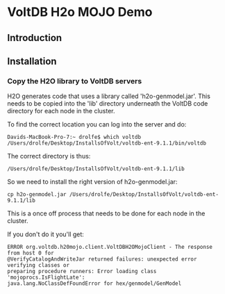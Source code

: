 # VoltDB H2o MOJO Demo

## Introduction

## Installation

### Copy the H2O library to VoltDB servers

H2O generates code that uses a library called 'h2o-genmodel.jar'. This needs to be copied into the 'lib' directory underneath the VoltDB code directory for each node in the cluster.

To find the correct location you can log into the server and do:

    Davids-MacBook-Pro-7:~ drolfe$ which voltdb
    /Users/drolfe/Desktop/InstallsOfVolt/voltdb-ent-9.1.1/bin/voltdb

The correct directory is thus:

    /Users/drolfe/Desktop/InstallsOfVolt/voltdb-ent-9.1.1/lib
    
So we need to install the right version of h2o-genmodel.jar:

    cp h2o-genmodel.jar /Users/drolfe/Desktop/InstallsOfVolt/voltdb-ent-9.1.1/lib
    
This is a once off process that needs to be done for each node in the cluster. 

If you don't do it you'll get:

    ERROR org.voltdb.h20mojo.client.VoltDBH2OMojoClient - The response from host 0 for 
    @VerifyCatalogAndWriteJar returned failures: unexpected error verifying classes or 
    preparing procedure runners: Error loading class 'mojoprocs.IsFlightLate': 
    java.lang.NoClassDefFoundError for hex/genmodel/GenModel

    